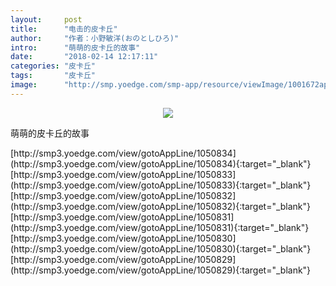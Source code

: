 ```yaml
---
layout:     post
title:      "电击的皮卡丘"
author:     "作者：小野敏洋(おのとしひろ)"
intro:      "萌萌的皮卡丘的故事"
date:       "2018-02-14 12:17:11"
categories: "皮卡丘"
tags:       "皮卡丘"
image:      "http://smp.yoedge.com/smp-app/resource/viewImage/1001672appline.png"
---
```

<div style="text-align: center">
<p><img src="http://smp.yoedge.com/smp-app/resource/viewImage/1001672appline.png"/></p>
</div>
<p class="post-meta">
<span>萌萌的皮卡丘的故事</span>
</p>
[http://smp3.yoedge.com/view/gotoAppLine/1050834](http://smp3.yoedge.com/view/gotoAppLine/1050834){:target="_blank"}
[http://smp3.yoedge.com/view/gotoAppLine/1050833](http://smp3.yoedge.com/view/gotoAppLine/1050833){:target="_blank"}
[http://smp3.yoedge.com/view/gotoAppLine/1050832](http://smp3.yoedge.com/view/gotoAppLine/1050832){:target="_blank"}
[http://smp3.yoedge.com/view/gotoAppLine/1050831](http://smp3.yoedge.com/view/gotoAppLine/1050831){:target="_blank"}
[http://smp3.yoedge.com/view/gotoAppLine/1050830](http://smp3.yoedge.com/view/gotoAppLine/1050830){:target="_blank"}
[http://smp3.yoedge.com/view/gotoAppLine/1050829](http://smp3.yoedge.com/view/gotoAppLine/1050829){:target="_blank"}


